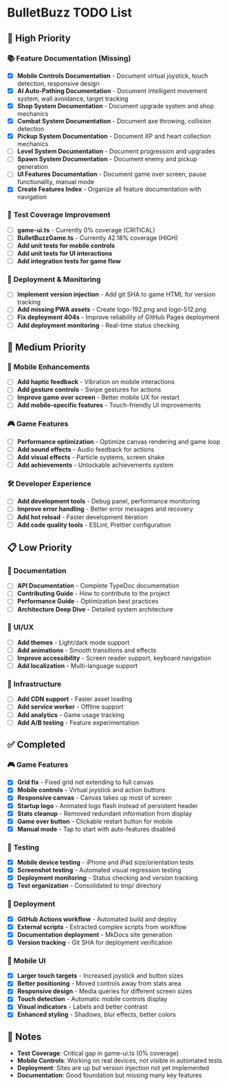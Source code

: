 # BulletBuzz TODO List

## 🎯 **High Priority**

### 📚 **Feature Documentation (Missing)**
- [x] **Mobile Controls Documentation** - Document virtual joystick, touch detection, responsive design
- [x] **AI Auto-Pathing Documentation** - Document intelligent movement system, wall avoidance, target tracking
- [x] **Shop System Documentation** - Document upgrade system and shop mechanics
- [x] **Combat System Documentation** - Document axe throwing, collision detection
- [x] **Pickup System Documentation** - Document XP and heart collection mechanics
- [ ] **Level System Documentation** - Document progression and upgrades
- [ ] **Spawn System Documentation** - Document enemy and pickup generation
- [ ] **UI Features Documentation** - Document game over screen, pause functionality, manual mode
- [x] **Create Features Index** - Organize all feature documentation with navigation

### 🧪 **Test Coverage Improvement**
- [ ] **game-ui.ts** - Currently 0% coverage (CRITICAL)
- [ ] **BulletBuzzGame.ts** - Currently 42.18% coverage (HIGH)
- [ ] **Add unit tests for mobile controls**
- [ ] **Add unit tests for UI interactions**
- [ ] **Add integration tests for game flow**

### 🚀 **Deployment & Monitoring**
- [ ] **Implement version injection** - Add git SHA to game HTML for version tracking
- [ ] **Add missing PWA assets** - Create logo-192.png and logo-512.png
- [ ] **Fix deployment 404s** - Improve reliability of GitHub Pages deployment
- [ ] **Add deployment monitoring** - Real-time status checking

## 🔧 **Medium Priority**

### 📱 **Mobile Enhancements**
- [ ] **Add haptic feedback** - Vibration on mobile interactions
- [ ] **Add gesture controls** - Swipe gestures for actions
- [ ] **Improve game over screen** - Better mobile UX for restart
- [ ] **Add mobile-specific features** - Touch-friendly UI improvements

### 🎮 **Game Features**
- [ ] **Performance optimization** - Optimize canvas rendering and game loop
- [ ] **Add sound effects** - Audio feedback for actions
- [ ] **Add visual effects** - Particle systems, screen shake
- [ ] **Add achievements** - Unlockable achievements system

### 🛠️ **Developer Experience**
- [ ] **Add development tools** - Debug panel, performance monitoring
- [ ] **Improve error handling** - Better error messages and recovery
- [ ] **Add hot reload** - Faster development iteration
- [ ] **Add code quality tools** - ESLint, Prettier configuration

## 📋 **Low Priority**

### 📖 **Documentation**
- [ ] **API Documentation** - Complete TypeDoc documentation
- [ ] **Contributing Guide** - How to contribute to the project
- [ ] **Performance Guide** - Optimization best practices
- [ ] **Architecture Deep Dive** - Detailed system architecture

### 🎨 **UI/UX**
- [ ] **Add themes** - Light/dark mode support
- [ ] **Add animations** - Smooth transitions and effects
- [ ] **Improve accessibility** - Screen reader support, keyboard navigation
- [ ] **Add localization** - Multi-language support

### 🔧 **Infrastructure**
- [ ] **Add CDN support** - Faster asset loading
- [ ] **Add service worker** - Offline support
- [ ] **Add analytics** - Game usage tracking
- [ ] **Add A/B testing** - Feature experimentation

## ✅ **Completed**

### 🎮 **Game Features**
- [x] **Grid fix** - Fixed grid not extending to full canvas
- [x] **Mobile controls** - Virtual joystick and action buttons
- [x] **Responsive canvas** - Canvas takes up most of screen
- [x] **Startup logo** - Animated logo flash instead of persistent header
- [x] **Stats cleanup** - Removed redundant information from display
- [x] **Game over button** - Clickable restart button for mobile
- [x] **Manual mode** - Tap to start with auto-features disabled

### 🧪 **Testing**
- [x] **Mobile device testing** - iPhone and iPad size/orientation tests
- [x] **Screenshot testing** - Automated visual regression testing
- [x] **Deployment monitoring** - Status checking and version tracking
- [x] **Test organization** - Consolidated to tmp/ directory

### 🚀 **Deployment**
- [x] **GitHub Actions workflow** - Automated build and deploy
- [x] **External scripts** - Extracted complex scripts from workflow
- [x] **Documentation deployment** - MkDocs site generation
- [x] **Version tracking** - Git SHA for deployment verification

### 📱 **Mobile UI**
- [x] **Larger touch targets** - Increased joystick and button sizes
- [x] **Better positioning** - Moved controls away from stats area
- [x] **Responsive design** - Media queries for different screen sizes
- [x] **Touch detection** - Automatic mobile controls display
- [x] **Visual indicators** - Labels and better contrast
- [x] **Enhanced styling** - Shadows, blur effects, better colors

## 📝 **Notes**

- **Test Coverage**: Critical gap in game-ui.ts (0% coverage)
- **Mobile Controls**: Working on real devices, not visible in automated tests
- **Deployment**: Sites are up but version injection not yet implemented
- **Documentation**: Good foundation but missing many key features 